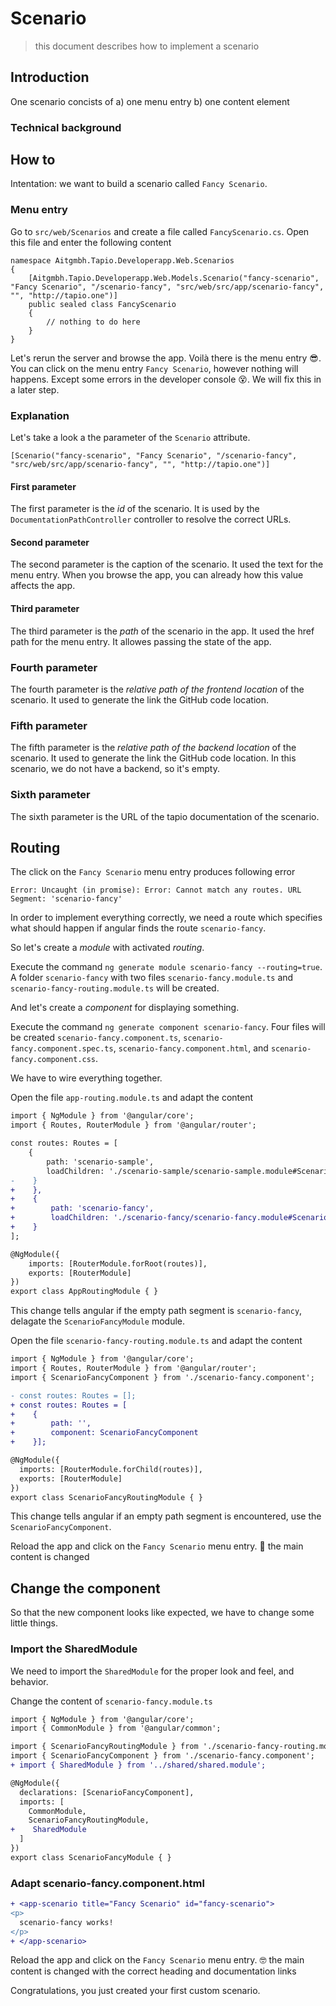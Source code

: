 # Scenario

> this document describes how to implement a scenario

## Introduction

One scenario concists of
a) one menu entry
b) one content element

### Technical background

## How to

Intentation: we want to build a scenario called `Fancy Scenario`.

### Menu entry

Go to `src/web/Scenarios` and create a file called `FancyScenario.cs`.
Open this file and enter the following content

```CSharp
namespace Aitgmbh.Tapio.Developerapp.Web.Scenarios
{
    [Aitgmbh.Tapio.Developerapp.Web.Models.Scenario("fancy-scenario", "Fancy Scenario", "/scenario-fancy", "src/web/src/app/scenario-fancy", "", "http://tapio.one")]
    public sealed class FancyScenario
    {
        // nothing to do here
    }
}
```

Let's rerun the server and browse the app.
Voilà there is the menu entry 😎.
You can click on the menu entry `Fancy Scenario`, however nothing will happens. Except some errors in the developer console 😵. We will fix this in a later step.

### Explanation

Let's take a look a the parameter of the `Scenario` attribute.

```CSharp
[Scenario("fancy-scenario", "Fancy Scenario", "/scenario-fancy", "src/web/src/app/scenario-fancy", "", "http://tapio.one")]
```

#### First parameter

The first parameter is the *id* of the scenario. It is used by the `DocumentationPathController` controller to resolve the correct URLs.

#### Second parameter

The second parameter is the caption of the scenario. It used the text for the menu entry. When you browse the app, you can already how this value affects the app.

#### Third parameter

The third parameter is the *path* of the scenario in the app. It used the href path for the menu entry. It allowes passing the state of the app.

### Fourth parameter

The fourth parameter is the *relative path of the frontend location* of the scenario. It used to generate the link the GitHub code location.

### Fifth parameter

The fifth parameter is the *relative path of the backend location* of the scenario. It used to generate the link the GitHub code location. In this scenario, we do not have a backend, so it's empty.

### Sixth parameter

The sixth parameter is the URL of the tapio documentation of the scenario.

## Routing

The click on the `Fancy Scenario` menu entry produces following error

```plaintext
Error: Uncaught (in promise): Error: Cannot match any routes. URL Segment: 'scenario-fancy'
```

In order to implement everything correctly, we need a route which specifies what should happen if angular finds the route `scenario-fancy`.

So let's create a *module* with activated *routing*.

Execute the command `ng generate module scenario-fancy --routing=true`.
A folder `scenario-fancy` with two files `scenario-fancy.module.ts` and `scenario-fancy-routing.module.ts` will be created.

And let's create a *component* for displaying something.

Execute the command `ng generate component scenario-fancy`. Four files will be created `scenario-fancy.component.ts`, `scenario-fancy.component.spec.ts`, `scenario-fancy.component.html`, and `scenario-fancy.component.css`.

We have to wire everything together.

Open the file `app-routing.module.ts` and adapt the content

```Diff
import { NgModule } from '@angular/core';
import { Routes, RouterModule } from '@angular/router';

const routes: Routes = [
    {
        path: 'scenario-sample',
        loadChildren: './scenario-sample/scenario-sample.module#ScenarioSampleModule'
-    }
+    },
+    {
+        path: 'scenario-fancy',
+        loadChildren: './scenario-fancy/scenario-fancy.module#ScenarioFancyModule'
+    }
];

@NgModule({
    imports: [RouterModule.forRoot(routes)],
    exports: [RouterModule]
})
export class AppRoutingModule { }

```

This change tells angular if the empty path segment is `scenario-fancy`, delagate the `ScenarioFancyModule` module.

Open the file `scenario-fancy-routing.module.ts` and adapt the content

```Diff
import { NgModule } from '@angular/core';
import { Routes, RouterModule } from '@angular/router';
import { ScenarioFancyComponent } from './scenario-fancy.component';

- const routes: Routes = [];
+ const routes: Routes = [
+    {
+        path: '',
+        component: ScenarioFancyComponent
+    }];

@NgModule({
  imports: [RouterModule.forChild(routes)],
  exports: [RouterModule]
})
export class ScenarioFancyRoutingModule { }
```

This change tells angular if an empty path segment is encountered, use the `ScenarioFancyComponent`.

Reload the app and click on the `Fancy Scenario` menu entry.
🚀 the main content is changed

## Change the component

So that the new component looks like expected, we have to change some little things.

### Import the SharedModule

We need to import the `SharedModule` for the proper look and feel, and behavior.

Change the content of `scenario-fancy.module.ts`

```Diff
import { NgModule } from '@angular/core';
import { CommonModule } from '@angular/common';

import { ScenarioFancyRoutingModule } from './scenario-fancy-routing.module';
import { ScenarioFancyComponent } from './scenario-fancy.component';
+ import { SharedModule } from '../shared/shared.module';

@NgModule({
  declarations: [ScenarioFancyComponent],
  imports: [
    CommonModule,
    ScenarioFancyRoutingModule,
+    SharedModule
  ]
})
export class ScenarioFancyModule { }
```

### Adapt scenario-fancy.component.html

```Diff
+ <app-scenario title="Fancy Scenario" id="fancy-scenario">
<p>
  scenario-fancy works!
</p>
+ </app-scenario>
```

Reload the app and click on the `Fancy Scenario` menu entry.
🤓 the main content is changed with the correct heading and documentation links

Congratulations, you just created your first custom scenario.
